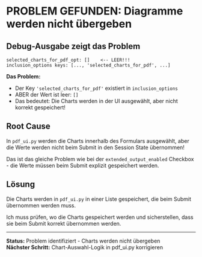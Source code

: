 # PROBLEM GEFUNDEN: Diagramme werden nicht übergeben

## Debug-Ausgabe zeigt das Problem

```
selected_charts_for_pdf_opt: []    <-- LEER!!!
inclusion_options keys: [..., 'selected_charts_for_pdf', ...]
```

**Das Problem:**

- Der Key `'selected_charts_for_pdf'` existiert in `inclusion_options`
- ABER der Wert ist leer: `[]`
- Das bedeutet: Die Charts werden in der UI ausgewählt, aber nicht korrekt gespeichert!

## Root Cause

In `pdf_ui.py` werden die Charts innerhalb des Formulars ausgewählt, aber die Werte werden nicht beim Submit in den Session State übernommen!

Das ist das gleiche Problem wie bei der `extended_output_enabled` Checkbox - die Werte müssen beim Submit explizit gespeichert werden.

## Lösung

Die Charts werden in `pdf_ui.py` in einer Liste gespeichert, die beim Submit übernommen werden muss.

Ich muss prüfen, wo die Charts gespeichert werden und sicherstellen, dass sie beim Submit korrekt übernommen werden.

---

**Status:** Problem identifiziert - Charts werden nicht übergeben  
**Nächster Schritt:** Chart-Auswahl-Logik in pdf_ui.py korrigieren
